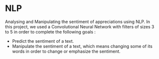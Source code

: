 # NLP
Analysing and Manipulating the sentiment of appreciations using NLP. In this project, we used a Convolutional Neural Network with filters of sizes 3 to 5 in order to complete the following goals :
- Predict the sentiment of a text.
- Manipulate the sentiment of a text, which means changing some of its words in order to change or emphasize the sentiment.
